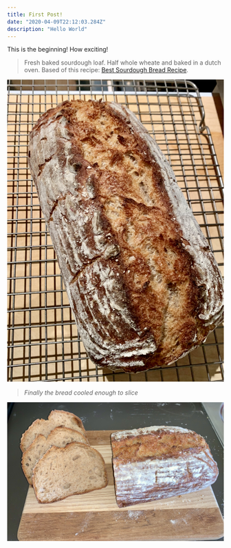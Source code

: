 ```yaml
---
title: First Post!
date: "2020-04-09T22:12:03.284Z"
description: "Hello World"
---
```


This is the beginning! How exciting!


> Fresh baked sourdough loaf.
> Half whole wheate and baked in a dutch oven. 
> Based of this recipe: [Best Sourdough Bread Recipe](https://www.acouplecooks.com/sourdough-bread-recipe-simplified-guide/).

![Sourdough Loaf](./loaf.jpeg)

> *Finally the bread cooled enough to slice*

![Sliced Bread](./sliced.jpeg)
